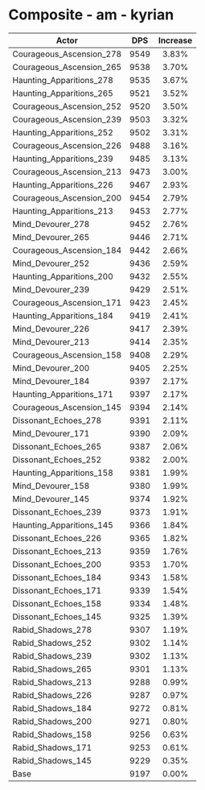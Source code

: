 # Composite - am - kyrian
| Actor | DPS | Increase |
|---|:---:|:---:|
|Courageous_Ascension_278|9549|3.83%|
|Courageous_Ascension_265|9538|3.70%|
|Haunting_Apparitions_278|9535|3.67%|
|Haunting_Apparitions_265|9521|3.52%|
|Courageous_Ascension_252|9520|3.50%|
|Courageous_Ascension_239|9503|3.32%|
|Haunting_Apparitions_252|9502|3.31%|
|Courageous_Ascension_226|9488|3.16%|
|Haunting_Apparitions_239|9485|3.13%|
|Courageous_Ascension_213|9473|3.00%|
|Haunting_Apparitions_226|9467|2.93%|
|Courageous_Ascension_200|9454|2.79%|
|Haunting_Apparitions_213|9453|2.77%|
|Mind_Devourer_278|9452|2.76%|
|Mind_Devourer_265|9446|2.71%|
|Courageous_Ascension_184|9442|2.66%|
|Mind_Devourer_252|9436|2.59%|
|Haunting_Apparitions_200|9432|2.55%|
|Mind_Devourer_239|9429|2.51%|
|Courageous_Ascension_171|9423|2.45%|
|Haunting_Apparitions_184|9419|2.41%|
|Mind_Devourer_226|9417|2.39%|
|Mind_Devourer_213|9414|2.35%|
|Courageous_Ascension_158|9408|2.29%|
|Mind_Devourer_200|9405|2.25%|
|Mind_Devourer_184|9397|2.17%|
|Haunting_Apparitions_171|9397|2.17%|
|Courageous_Ascension_145|9394|2.14%|
|Dissonant_Echoes_278|9391|2.11%|
|Mind_Devourer_171|9390|2.09%|
|Dissonant_Echoes_265|9387|2.06%|
|Dissonant_Echoes_252|9382|2.00%|
|Haunting_Apparitions_158|9381|1.99%|
|Mind_Devourer_158|9380|1.99%|
|Mind_Devourer_145|9374|1.92%|
|Dissonant_Echoes_239|9373|1.91%|
|Haunting_Apparitions_145|9366|1.84%|
|Dissonant_Echoes_226|9365|1.82%|
|Dissonant_Echoes_213|9359|1.76%|
|Dissonant_Echoes_200|9353|1.70%|
|Dissonant_Echoes_184|9343|1.58%|
|Dissonant_Echoes_171|9339|1.54%|
|Dissonant_Echoes_158|9334|1.48%|
|Dissonant_Echoes_145|9325|1.39%|
|Rabid_Shadows_278|9307|1.19%|
|Rabid_Shadows_252|9302|1.14%|
|Rabid_Shadows_239|9302|1.13%|
|Rabid_Shadows_265|9301|1.13%|
|Rabid_Shadows_213|9288|0.99%|
|Rabid_Shadows_226|9287|0.97%|
|Rabid_Shadows_184|9272|0.81%|
|Rabid_Shadows_200|9271|0.80%|
|Rabid_Shadows_158|9256|0.63%|
|Rabid_Shadows_171|9253|0.61%|
|Rabid_Shadows_145|9229|0.35%|
|Base|9197|0.00%|
